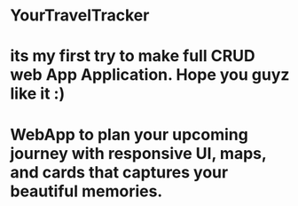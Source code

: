 # YourTravelTracker
# its my first try to make full CRUD web App Application. Hope you guyz like it :)
# WebApp to plan your upcoming journey with responsive UI, maps, and cards that captures your beautiful memories.
